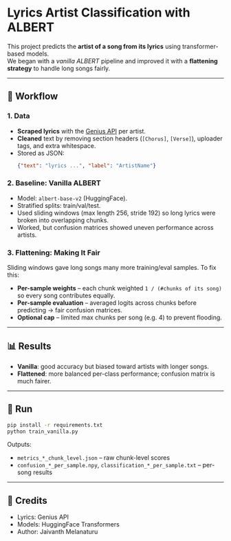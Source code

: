 # Lyrics Artist Classification with ALBERT

This project predicts the **artist of a song from its lyrics** using transformer-based models.  
We began with a *vanilla ALBERT* pipeline and improved it with a **flattening strategy** to handle long songs fairly.

---

## 📂 Workflow

### 1. Data
- **Scraped lyrics** with the [Genius API](https://docs.genius.com/) per artist.  
- **Cleaned** text by removing section headers (`[Chorus]`, `[Verse]`), uploader tags, and extra whitespace.  
- Stored as JSON:  
  ```json
  {"text": "lyrics ...", "label": "ArtistName"}
  ```

### 2. Baseline: Vanilla ALBERT
- Model: `albert-base-v2` (HuggingFace).  
- Stratified splits: train/val/test.  
- Used sliding windows (max length 256, stride 192) so long lyrics were broken into overlapping chunks.  
- Worked, but confusion matrices showed uneven performance across artists.

### 3. Flattening: Making It Fair
Sliding windows gave long songs many more training/eval samples. To fix this:
- **Per-sample weights** – each chunk weighted `1 / (#chunks of its song)` so every song contributes equally.  
- **Per-sample evaluation** – averaged logits across chunks before predicting → fair confusion matrices.  
- **Optional cap** – limited max chunks per song (e.g. 4) to prevent flooding.

---

## 📊 Results
- **Vanilla**: good accuracy but biased toward artists with longer songs.  
- **Flattened**: more balanced per-class performance; confusion matrix is much fairer.  

---

## 🚀 Run
```bash
pip install -r requirements.txt
python train_vanilla.py
```

Outputs:  
- `metrics_*_chunk_level.json` – raw chunk-level scores  
- `confusion_*_per_sample.npy`, `classification_*_per_sample.txt` – per-song results

---

## 🙌 Credits
- Lyrics: Genius API  
- Models: HuggingFace Transformers  
- Author: Jaivanth Melanaturu